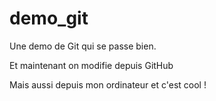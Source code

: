 demo_git
========
Une demo de Git qui se passe bien.


Et maintenant on modifie depuis GitHub

Mais aussi depuis mon ordinateur et c'est cool !
